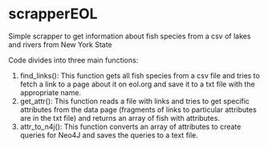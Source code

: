 # scrapperEOL
Simple scrapper to get information about fish species from a csv of lakes and rivers from New York State

Code divides into three main functions:
1. find_links(): This function gets all fish species from a csv file and tries to fetch a link to a page about it on eol.org and save it to a txt file with the appropriate name.
2. get_attr(): This function reads a file with links and tries to get specific attributes from the data page (fragments of links to particular attributes are in the txt file) and returns an array of fish with attributes.
3. attr_to_n4j(): This function converts an array of attributes to create queries for Neo4J and saves the queries to a text file.
